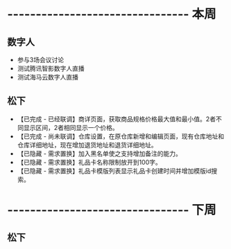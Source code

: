 # -------------------------------- 本周

## 数字人
* 参与3场会议讨论
* 测试腾讯智影数字人直播
* 测试海马云数字人直播

## 松下
* 【已完成 - 已经联调】商详页面，获取商品规格价格最大值和最小值。2者不同显示区间，2者相同显示一个价格。
* 【已完成 - 尚未联调】仓库设置，在原仓库新增和编辑页面，现有仓库地址和仓库详细地址，现在增加退货地址和退货详细地址。
* 【已隐藏 - 需求置换】加入黑名单使之支持增加备注的能力。
* 【已隐藏 - 需求置换】礼品卡名称限制放开到100字。
* 【已隐藏 - 需求置换】礼品卡模版列表显示礼品卡创建时间并增加模版id搜索。

# -------------------------------- 下周

## 松下
